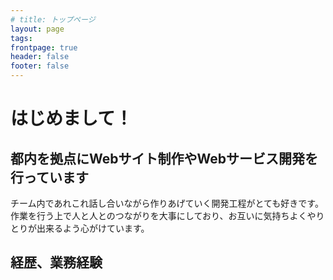 ```yaml
---
# title: トップページ
layout: page
tags:
frontpage: true
header: false
footer: false
---
```

# はじめまして！
## 都内を拠点にWebサイト制作やWebサービス開発を行っています
チーム内であれこれ話し合いながら作りあげていく開発工程がとても好きです。
作業を行う上で人と人とのつながりを大事にしており、お互いに気持ちよくやりとりが出来るよう心がけています。

## 経歴、業務経験